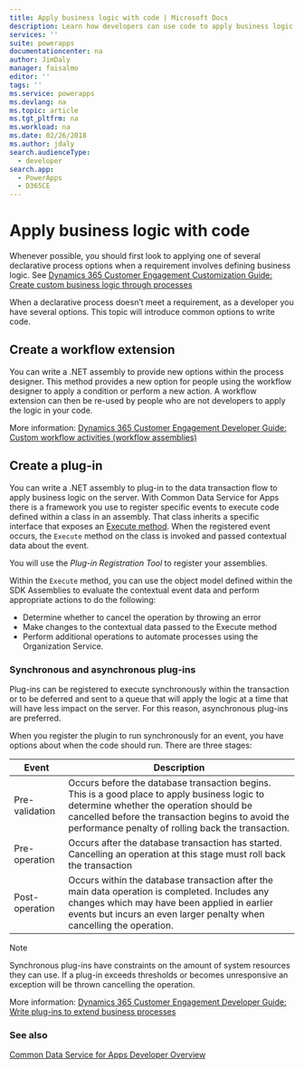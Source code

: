 ```yaml
---
title: Apply business logic with code | Microsoft Docs
description: Learn how developers can use code to apply business logic in Common Data Service for Apps.
services: ''
suite: powerapps
documentationcenter: na
author: JimDaly
manager: faisalmo
editor: ''
tags: ''
ms.service: powerapps
ms.devlang: na
ms.topic: article
ms.tgt_pltfrm: na
ms.workload: na
ms.date: 02/26/2018
ms.author: jdaly
search.audienceType: 
  - developer
search.app: 
  - PowerApps
  - D365CE
---
```

# Apply business logic with code

Whenever possible, you should first look to applying one of several declarative process options when a requirement involves defining business logic. See [Dynamics 365 Customer Engagement Customization Guide: Create custom business logic through processes](/dynamics365/customer-engagement/customize/guide-staff-through-common-tasks-processes)

When a declarative process doesn’t meet a requirement, as a developer you have several options. This topic will introduce common options to write code.

## Create a workflow extension

You can write a .NET assembly to provide new options within the process designer. This method provides a new option for people using the workflow designer to apply a condition or perform a new action. A workflow extension can then be re-used by people who are not developers to apply the logic in your code.

More information: [Dynamics 365 Customer Engagement Developer Guide: Custom workflow activities (workflow assemblies)](/dynamics365/customer-engagement/developer/custom-workflow-activities-workflow-assemblies)

## Create a plug-in

You can write a .NET assembly to plug-in to the data transaction flow to apply business logic on the server. With Common Data Service for Apps there is a framework you use to register specific events to execute code defined within a class in an assembly. That class inherits a specific interface that exposes an [Execute method](/dotnet/api/microsoft.xrm.sdk.iplugin.execute). When the registered event occurs, the `Execute` method on the class is invoked and passed contextual data about the event.

You will use the *Plug-in Registration Tool* to register your assemblies.

Within the `Execute` method, you can use the object model defined within the SDK Assemblies to evaluate the contextual event data and perform appropriate actions to do the following:
- Determine whether to cancel the operation by throwing an error
- Make changes to the contextual data passed to the Execute method
- Perform additional operations to automate processes using the Organization Service.

### Synchronous and asynchronous plug-ins
Plug-ins can be registered to execute synchronously within the transaction or to be deferred and sent to a queue that will apply the logic at a time that will have less impact on the server. For this reason, asynchronous plug-ins are preferred.

When you register the plugin to run synchronously for an event, you have options about when the code should run. There are three stages:

|Event  |Description  |
|---------|---------|
|Pre-validation|Occurs before the database transaction begins. This is a good place to apply business logic to determine whether the operation should be cancelled before the transaction begins to avoid the performance penalty of rolling back the transaction.|
|Pre-operation|Occurs after the database transaction has started. Cancelling an operation at this stage must roll back the transaction|
|Post-operation|Occurs within the database transaction after the main data operation is completed. Includes any changes which may have been applied in earlier events but incurs an even larger penalty when cancelling the operation.|

> [!NOTE]
> Synchronous plug-ins have constraints on the amount of system resources they can use. If a plug-in exceeds thresholds or becomes unresponsive an exception will be thrown cancelling the operation.

More information: [Dynamics 365 Customer Engagement Developer Guide: Write plug-ins to extend business processes](/dynamics365/customer-engagement/developer/write-plugin-extend-business-processes)

### See also

[Common Data Service for Apps Developer Overview](overview.md)
